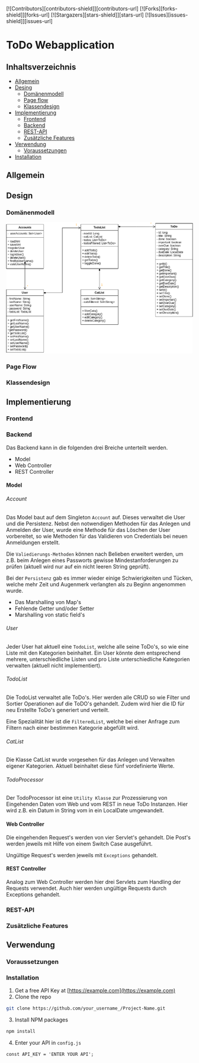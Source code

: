 [![Contributors][contributors-shield]][contributors-url]
[![Forks][forks-shield]][forks-url]
[![Stargazers][stars-shield]][stars-url]
[![Issues][issues-shield]][issues-url]

# ToDo Webapplication

## Inhaltsverzeichnis

* [Allgemein](#allgemein)
* [Desing](#design)
  * [Domänenmodell](#domnenmodell)
  * [Page flow](#page-flow)
  * [Klassendesign](#klassendesign)
* [Implementierung](#implementierung)
  * [Frontend](#frontend)
  * [Backend](#backend)
  * [REST-API](#backend)
  * [Zusätzliche Features](#zustzliche-features)
* [Verwendung](#verwendung)
  * [Voraussetzungen](#voraussetzungen)
* [Installation](#installation)

## Allgemein

## Design

### Domänenmodell

![Domänenmodell](.images/ApplicationModel_v02.drawio.png)

### Page Flow

### Klassendesign

## Implementierung

### Frontend

### Backend

Das Backend kann in die folgenden drei Breiche unterteilt werden.

- Model
- Web Controller
- REST Controller

#### Model
###### Account
Das Model baut auf dem Singleton `Account` auf. Dieses verwaltet die User und die Persistenz.
Nebst den notwendigen Methoden für das Anlegen und Anmelden der User, wurde eine Methode für das Löschen der User vorbereitet, 
so wie Methoden für das Validieren von Credentials bei neuen Anmeldungen erstellt.

Die `Valiedierungs-Methoden` können nach Belieben erweitert werden, um z.B. beim Anlegen eines Passworts gewisse Mindestanforderungen zu prüfen
(aktuell wird nur auf ein nicht leeren String geprüft).

Bei der `Persistenz` gab es immer wieder einige Schwierigkeiten und Tücken, welche mehr Zeit und Augenmerk verlangten als zu Beginn angenommen wurde.
- Das Marshalling von Map's
- Fehlende Getter und/oder Setter
- Marshalling von static field's

###### User
Jeder User hat aktuell eine `TodoList`, welche alle seine ToDo's, so wie eine Liste mit den Kategorien beinhaltet.
Ein User könnte dem entsprechend mehrere, unterschiedliche Listen und pro Liste unterschiedliche Kategorien  verwalten (aktuell nicht implementiert).

###### TodoList
Die TodoList verwaltet alle ToDo's.
Hier werden alle CRUD so wie Filter und Sortier Operationen auf die ToDO's gehandelt.
Zudem wird hier die ID für neu Erstellte ToDo's generiert und verteilt.

Eine Spezialität hier ist die `FilteredList`, welche bei einer Anfrage zum Filtern nach einer bestimmen Kategorie abgefüllt wird.

###### CatList
Die Klasse CatList wurde vorgesehen für das Anlegen und Verwalten eigener Kategorien.
Aktuell beinhaltet diese fünf vordefinierte Werte.

###### TodoProcessor
Der TodoProcessor ist eine `Utility Klasse` zur Prozessierung von Eingehenden Daten vom Web und vom REST in neue ToDo Instanzen.
Hier wird z.B. ein Datum in String vom in ein LocalDate umgewandelt.

#### Web Controller
Die eingehenden Request's werden von vier Servlet's gehandelt.
Die Post's werden jeweils mit Hilfe von einem Switch Case ausgeführt.

Ungültige Request's werden jeweils mit `Exceptions` gehandelt. 

#### REST Controller
Analog zum Web Controller werden hier drei Servlets zum Handling der Requests verwendet.
Auch hier werden ungültige Requests durch Exceptions gehandelt.

### REST-API

### Zusätzliche Features

## Verwendung

### Voraussetzungen


### Installation

1. Get a free API Key at [https://example.com](https://example.com)
2. Clone the repo
```sh
git clone https://github.com/your_username_/Project-Name.git
```
3. Install NPM packages
```sh
npm install
```
4. Enter your API in `config.js`
```JS
const API_KEY = 'ENTER YOUR API';
```


<!-- MARKDOWN LINKS & IMAGES -->
[domaenenmodell]: .images/ApplicationModel_v02.drawio.png
